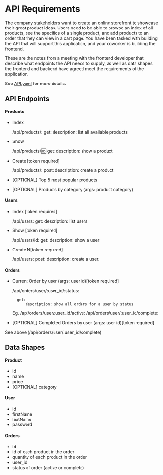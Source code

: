 # API Requirements
The company stakeholders want to create an online storefront to showcase their great product ideas. Users need to be able to browse an index of all products, see the specifics of a single product, and add products to an order that they can view in a cart page. You have been tasked with building the API that will support this application, and your coworker is building the frontend.

These are the notes from a meeting with the frontend developer that describe what endpoints the API needs to supply, as well as data shapes the frontend and backend have agreed meet the requirements of the application. 


See <a href="./API.yaml" target="_blank">API.yaml</a> for more details.

## API Endpoints
#### Products
- Index 
	
	/api/products/:
		get:
			description: list all available products
        
- Show

	/api/products/:id:
		get:
			description: show a product
        
- Create [token required]

	/api/products/:
		post:
			description: create a product
    
	

- [OPTIONAL] Top 5 most popular products 
- [OPTIONAL] Products by category (args: product category)

#### Users
- Index [token required]

	/api/users:
		get:
			description: list users


- Show [token required]

	/api/users/id:
		get:
			description: show a user



- Create N[token required]

	/api/users:
		post:
			description: create a user.
       

#### Orders
- Current Order by user (args: user id)[token required]

	/api/orders/user/:user_id/:status:
		
		get:
			description: show all orders for a user by status

		
	Eg.
		/api/orders/user/:user_id/active:
		/api/orders/user/:user_id/complete:
			


- [OPTIONAL] Completed Orders by user (args: user id)[token required]

See above (/api/orders/user/:user_id/complete)



## Data Shapes
#### Product
-  id
- name
- price
- [OPTIONAL] category

#### User
- id
- firstName
- lastName
- password

#### Orders
- id
- id of each product in the order
- quantity of each product in the order
- user_id
- status of order (active or complete)